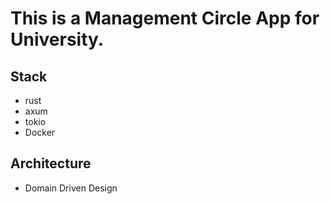 # This is a Management Circle App for University.
## Stack
- rust
- axum
- tokio
- Docker

## Architecture
- Domain Driven Design